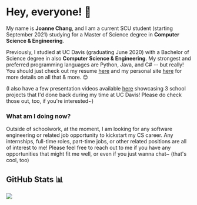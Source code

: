 <!-- Ask me about my fandom side projects... ;) -->

# Hey, everyone! 👋

My name is **Joanne Chang**, and I am a current SCU student (starting September 2021) studying for a Master of Science degree in **Computer Science & Engineering**. 

Previously, I studied at UC Davis (graduating June 2020) with a Bachelor of Science degree in also **Computer Science & Engineering**. My strongest and preferred programming languages are Python, Java, and C# -- but really! You should just check out my resume [here](https://joanne-chang.github.io/pages/resume.html) and my personal site [here](https://joanne-chang.github.io/pages/project1.html) for more details on all that & more. 😊

(I also have a few presentation videos available [here](https://www.youtube.com/channel/UCrWRABSwA-9elv1FGKiAJpg) showcasing 3 school projects that I'd done back during my time at UC Davis! Please do check those out, too, if you're interested~)

### What am I doing now?

Outside of schoolwork, at the moment, I am looking for any software engineering or related job opportunity to kickstart my CS career. Any internships, full-time roles, part-time jobs, or other related positions are all of interest to me! Please feel free to reach out to me if you have any opportunities that might fit me well, or even if you just wanna chat~ (that's cool, too)

## GitHub Stats 📊
<img src="https://github-readme-stats.vercel.app/api?username=joanne-chang&&show_icons=true&title_color=ffffff&icon_color=bb2acf&text_color=daf7dc&bg_color=151515">

